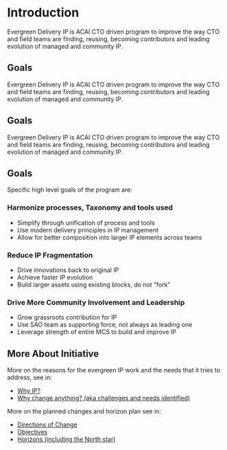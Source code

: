 # Introduction
Evergreen Delivery IP is ACAI CTO driven program to improve the way CTO and field teams are finding, reusing, becoming contributors and leading evolution of managed and community IP.

## Goals


Evergreen Delivery IP is ACAI CTO driven program to improve the way CTO and field teams are finding, reusing, becoming contributors and leading evolution of managed and community IP.

## Goals
Evergreen Delivery IP is ACAI CTO driven program to improve the way CTO and field teams are finding, reusing, becoming contributors and leading evolution of managed and community IP.

## Goals

Specific high level goals of the program are:

### Harmonize processes, Taxonomy and tools used

- Simplify through unification of process and tools
- Use modern delivery principles in IP management
- Allow for better composition into larger IP elements across teams

### Reduce IP Fragmentation

- Drive innovations back to original IP
- Achieve faster IP evolution
- Build larger assets using existing blocks, do not “fork”

### Drive More Community Involvement and Leadership

- Grow grassroots contribution for IP
- Use SAO team as supporting force,  not always as leading one
- Leverage strength of entire MCS to build and improve IP

## More About Initiative

More on the reasons for the evergreen IP work and the needs that it tries to address, see in:

- [Why IP?](why-ip.md)
- [Why change anything? (aka challenges and needs identified)](why-change-anything.md)

More on the planned changes and horizon plan see in:

- [Directions of Change](directions-of-change.md)
- [Objectives](objectives.md)
- [Horizons (including the North star)](horizons.md)
